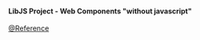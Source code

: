 <h4>LibJS Project - Web Components "without javascript"</h4>
<p> 
	<a href='http://libjs.it/'>@Reference</a>
</p>

